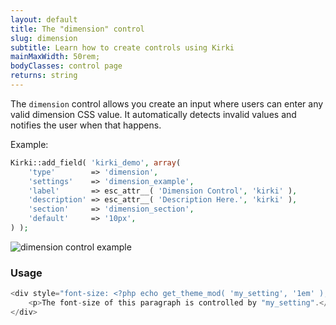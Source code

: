 ```yaml
---
layout: default
title: The "dimension" control
slug: dimension
subtitle: Learn how to create controls using Kirki
mainMaxWidth: 50rem;
bodyClasses: control page
returns: string
---
```


The `dimension` control allows you create an input where users can enter any valid dimension CSS value. It automatically detects invalid values and notifies the user when that happens.

Example:

```php
Kirki::add_field( 'kirki_demo', array(
	'type'        => 'dimension',
	'settings'    => 'dimension_example',
	'label'       => esc_attr__( 'Dimension Control', 'kirki' ),
	'description' => esc_attr__( 'Description Here.', 'kirki' ),
	'section'     => 'dimension_section',
	'default'     => '10px',
) );
```

<img src="https://raw.githubusercontent.com/aristath/kirki/master/docs/assets/images/dimension.gif" alt="dimension control example" style="max-width:300px;">

### Usage

```php
<div style="font-size: <?php echo get_theme_mod( 'my_setting', '1em' ); ?>">
	<p>The font-size of this paragraph is controlled by "my_setting".</p>
</div>
```
